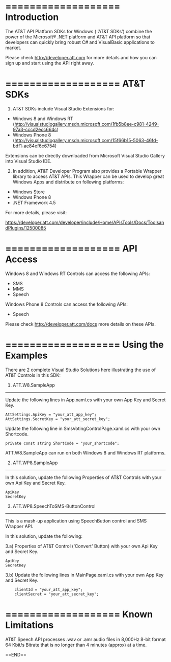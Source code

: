 ﻿===================
Introduction
===================
The AT&T API Platform SDKs for Windows ( ‘AT&T SDKs’) combine the power of the 
Microsoft® .NET platform and AT&T API platform so that developers can quickly 
bring robust C# and VisualBasic applications to market.

Please check http://developer.att.com for more details and how you can sign up
and start using the API right away.

===================
AT&T SDKs
===================
1) AT&T SDKs include Visual Studio Extensions for:

* Windows 8 and Windows RT (http://visualstudiogallery.msdn.microsoft.com/1fb5b8ee-c981-4249-97a3-cccd2ecc664c)
* Windows Phone 8 (http://visualstudiogallery.msdn.microsoft.com/15f66b15-5063-46fd-bdf1-ae84ef6c6754)

Extensions can be directly downloaded from Microsoft Visual Studio Gallery
into Visual Studio IDE. 

2) In addition, AT&T Developer Program also provides a Portable Wrapper 
library to access AT&T APIs. This Wrapper can be used to develop great 
Windows Apps and distribute on following platforms:

* Windows Store
* Windows Phone 8
* .NET Framework 4.5

For more details, please visit:

https://developer.att.com/developer/include/Home/APIsTools/Docs/ToolsandPlugins/12500085

===================
API Access
===================

Windows 8 and Windows RT Controls can access the following APIs:

* SMS
* MMS
* Speech

Windows Phone 8 Controls can access the following APIs:

* Speech

Please check http://developer.att.com/docs more details on these APIs.

===================
Using the Examples
===================

There are 2 complete Visual Studio Solutions here illustrating the use of AT&T
Controls in this SDK: 

1) ATT.W8.SampleApp
-------------------

Update the following lines in App.xaml.cs with your own App Key and Secret Key.

	AttSettings.ApiKey = "your_att_app_key";
	AttSettings.SecretKey = "your_att_secret_key";

Update the following line in SmsVotingControlPage.xaml.cs with your own Shortcode.

	private const string ShortCode = "your_shortcode";


ATT.W8.SampleApp can run on both Windows 8 and Windows RT platforms.


2) ATT.WP8.SampleApp
--------------------

In this solution, update the following Properties of AT&T Controls with your
own Api Key and Secret Key.

	ApiKey
	SecretKey

3) ATT.WP8.SpeechToSMS-ButtonControl
------------------------------------
This is a mash-up application using SpeechButton control and SMS Wrapper API.

In this solution, update the following:

3.a) Properties of AT&T Control ('Convert' Button) with your own Api Key and 
Secret Key.

	ApiKey
	SecretKey

3.b) Update the following lines in MainPage.xaml.cs with your own App Key and
Secret Key.

        clientId = "your_att_app_key";
        clientSecret = "your_att_secret_key";

===================
Known Limitations
===================
AT&T Speech API processes .wav or .amr audio files in 8,000Hz 8-bit format 
64 Kbit/s Bitrate that is no longer than 4 minutes (approx) at a time.

==END==
